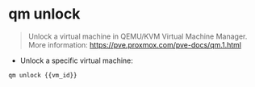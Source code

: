 # qm unlock

> Unlock a virtual machine in QEMU/KVM Virtual Machine Manager.
> More information: <https://pve.proxmox.com/pve-docs/qm.1.html>

- Unlock a specific virtual machine:

`qm unlock {{vm_id}}`
